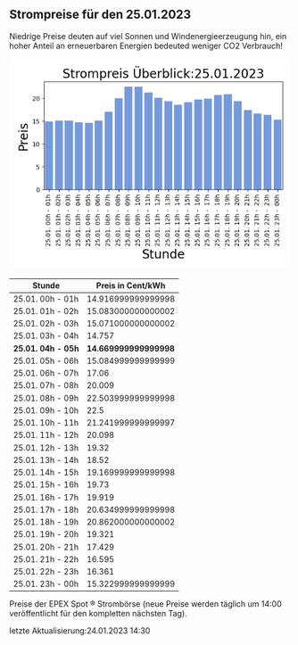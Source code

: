
## Strompreise für den 25.01.2023

Niedrige Preise deuten auf viel Sonnen und Windenergieerzeugung hin, ein hoher Anteil an erneuerbaren Energien bedeuted weniger CO2 Verbrauch!

![Strompreis übersicht](imgs/strompreis_uebersicht.png)

| Stunde | Preis in Cent/kWh |
|---|---|
| 25.01. 00h -  01h | 14.916999999999998 | 
| 25.01. 01h -  02h | 15.083000000000002 | 
| 25.01. 02h -  03h | 15.071000000000002 | 
| 25.01. 03h -  04h | 14.757 | 
| **25.01. 04h -  05h** | **14.669999999999998** | 
| 25.01. 05h -  06h | 15.084999999999999 | 
| 25.01. 06h -  07h | 17.06 | 
| 25.01. 07h -  08h | 20.009 | 
| 25.01. 08h -  09h | 22.503999999999998 | 
| 25.01. 09h -  10h | 22.5 | 
| 25.01. 10h -  11h | 21.241999999999997 | 
| 25.01. 11h -  12h | 20.098 | 
| 25.01. 12h -  13h | 19.32 | 
| 25.01. 13h -  14h | 18.52 | 
| 25.01. 14h -  15h | 19.169999999999998 | 
| 25.01. 15h -  16h | 19.73 | 
| 25.01. 16h -  17h | 19.919 | 
| 25.01. 17h -  18h | 20.634999999999998 | 
| 25.01. 18h -  19h | 20.862000000000002 | 
| 25.01. 19h -  20h | 19.321 | 
| 25.01. 20h -  21h | 17.429 | 
| 25.01. 21h -  22h | 16.595 | 
| 25.01. 22h -  23h | 16.361 | 
| 25.01. 23h -  00h | 15.322999999999999 | 

Preise der EPEX Spot ® Strombörse (neue Preise werden täglich um 14:00 veröffentlicht für den kompletten nächsten Tag).

letzte Aktualisierung:24.01.2023 14:30